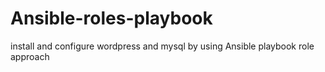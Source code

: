 # Ansible-roles-playbook
install and configure wordpress and mysql by using Ansible playbook role  approach
